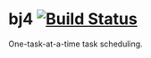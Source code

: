 # bj4 [![Build Status](https://travis-ci.org/medicalwei/bj4.svg?branch=master)](https://travis-ci.org/medicalwei/bj4)

One-task-at-a-time task scheduling.
